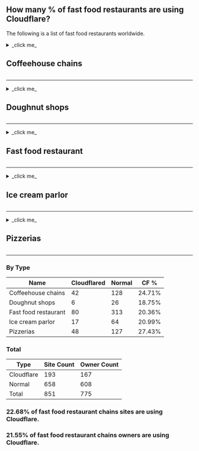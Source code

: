 ## How many % of fast food restaurants are using Cloudflare?

The following is a list of fast food restaurants worldwide.


<details>
<summary>_click me_

## Coffeehouse chains
</summary>

| Name | Site | Cloudflared |
| --- | --- | --- |
| 85C Bakery Cafe AU | https://www.85cafe.com.au/ | Yes |
| 85C Bakery Cafe US | https://www.85cbakerycafe.com/ | No |
| Aida | https://www.aida.at/ | Yes |
| AMT Coffee | https://amtcoffee.co.uk/ | No |
| Angel-in-us | https://www.angelinus.com/ | No |
| An Giang Coffee | https://www.angiangcoffee.com/ | No |
| Arcaffe | https://www.arcaffe.com/ | No |
| Aroma Espresso Bar CA | https://aromacafe.ca/ | No |
| Aroma Espresso Bar IS | https://www.aroma.co.il/ | No |
| Aroma Espresso Bar US | https://www.aroma.us/ | No |
| A Twosome Place | https://www.twosome.co.kr/ | Yes |
| Au Bon Pain | https://aubonpain.com/ | No |
| Baker's Dozen Donuts | https://bakersdozendonuts.com/ | No |
| Balzac Coffee Company | https://www.balzaccoffee.com/ | No |
| Barcaffe | https://www.barcaffe.com/ | Yes |
| Barista | https://barista.co.in/ | Yes |
| Bewley's | https://www.bewleys.com/ | No |
| Biggby Coffee | https://www.biggby.com/ | No |
| Black Ivory Coffee | https://blackivorycoffee.com/ | Yes |
| Blenz Coffee | https://www.blenz.com/ | No |
| Blue Bottle Coffee | https://bluebottlecoffee.com/ | No |
| Blue State Coffee | https://bluestatecoffee.com/ | Yes |
| Bo's Coffee | https://www.boscoffee.com/ | No |
| Boston Tea Party | https://bostonteaparty.co.uk/ | Yes |
| Bourbon Coffee | https://bourboncoffeeusa.com/ | No |
| Bridgehead Coffee | https://www.bridgehead.ca/ | Yes |
| Cafe Barbera | https://www.cafebarbera.com/ | No |
| Caffe Bene | https://caffebene.com/ | No |
| Caffe Trieste | https://www.caffetrieste.com/ | No |
| Caffè-Pasticceria Cova | https://www.pasticceriacova.com/ | No |
| Caffè Nero | https://www.caffenero.com/ | No |
| Caffè Pascucci | https://www.pascucci.it/ | No |
| Caffè Ritazza | https://www.ritazza.com/ | No |
| Caffé Vita Coffee Roasting Company | https://www.caffevita.com/ | Yes |
| Café Amazon | https://www.cafe-amazon.com/ | No |
| Café Britt | https://www.cafebritt.com/ | Yes |
| Café Café | https://www.cafecafe.co.il/ | No |
| Café Coffee Day | https://www.cafecoffeeday.com/ | No |
| Cafédirect | https://cafedirect.co.uk/ | Yes |
| Café Einstein Stammhaus | https://www.cafeeinstein.com/ | No |
| Café Hillel | https://www.cafe-hillel.co.il/ | No |
| Caribou Coffee | https://www.cariboucoffee.com/ | No |
| Cibo Espresso | https://ciboespresso.com.au/ | No |
| Coffee #1 | https://www.coffee1.co.uk/ | No |
| Coffee Beanery | https://www.coffeebeanery.com/ | Yes |
| Coffee Fellows | https://coffee-fellows.com/ | No |
| Coffee Island | https://www.coffeeisland.gr/ | Yes |
| Coffee Like | https://coffee-like.com/ | No |
| Coffee Republic | https://coffeerepublic.com/ | No |
| Coffeeshop Company | https://www.coffeeshopcompany.at/ | No |
| Coffee Time | https://www.coffeetime.ca/ | No |
| Coffee World | https://coffeeworld.com/ | No |
| Coffine Gurunaru | https://www.coffine.co.kr/ | No |
| Cofix | https://cofix.co.il/ | No |
| Colectivo Coffee Roasters | https://colectivocoffee.com/ | Yes |
| Compass Coffee | https://www.compasscoffee.com/ | Yes |
| Costa Coffee | https://www.costa.co.uk/ | Yes |
| Country Style | https://www.countrystyle.com/ | No |
| Crazy Mocha Coffee Company | https://www.crazymocha.com/ | No |
| Dallmayr | https://www.dallmayr.com/ | No |
| Death Wish Coffee | https://deathwishcoffee.com/ | Yes |
| Delta Cafés | https://www.deltacafes.com/ | No |
| Diedrich Coffee | https://www.diedrich.com/ | No |
| Doutor Coffee | https://www.doutor.co.jp/ | No |
| Douwe Egberts | https://www.douwe-egberts.com/ | No |
| Dunkin' Donuts | https://dunkindonuts.com/ | No |
| Dunn Brothers Coffee | https://dunnbrothers.com/ | Yes |
| Dutch Bros. Coffee | https://www.dutchbros.com/ | Yes |
| Dôme | https://www.domecoffees.com/ | No |
| Ediya Coffee | https://www.ediya.com/ | No |
| Eight O'Clock Coffee | https://eightoclock.com/ | No |
| Ellis Coffee Company | https://www.elliscoffee.com/ | Yes |
| Equal Exchange | https://equalexchange.coop/ | Yes |
| Espresso House | https://espressohouse.com/ | No |
| Espresso Vivace | https://espressovivace.com/ | No |
| Esquires | https://www.esquirescoffee.com/ | No |
| Figaro Coffee | https://www.figarocoffee.com/ | No |
| Flocafé | https://www.flocafe.gr/ | No |
| Franck | https://www.franck.eu/ | No |
| Gimme! Coffee | https://www.gimmecoffee.com/ | Yes |
| Gloria Jean's Coffees | https://www.gloriajeanscoffees.com/ | No |
| Grounds for Coffee | https://groundsforcoffee.com/ | No |
| Havanna | https://www.havanna.com.ar/ | No |
| Heart Coffee Roasters | https://heartroasters.com/ | Yes |
| Highlands Coffee | https://www.highlandscoffee.com.vn/ | No |
| Hills Bros. Coffee | https://www.hillsbros.com/ | No |
| Hollys Coffee | https://www.hollys.co.kr/ | No |
| Hudsons Coffee | https://hudsonscoffee.com.au/ | No |
| Illy | https://www.illy.com/ | No |
| Indian Coffee House | https://www.indiancoffeehousejabalpur.com/ | No |
| Insomnia Coffee Company | https://www.insomnia.ie/ | No |
| Intelligentsia Coffee & Tea | https://intelligentsiacoffee.com/ | Yes |
| J.CO Donuts | https://www.jcodonuts.com/ | Yes |
| Jamaica Blue | https://www.jamaicablue.com.au/ | Yes |
| Jittery Joe's | https://www.jitteryjoes.com/ | Yes |
| Juan Valdez Café | https://juanvaldezcafe.com/ | No |
| Julius Meinl | https://meinlcoffee.com/ | No |
| Kaffebrenneriet | https://www.kaffebrenneriet.no/ | No |
| Keurig Dr Pepper | https://www.keurigdrpepper.com/ | Yes |
| Koa Coffee Plantation | https://www.koacoffee.com/ | No |
| Kraft Foods | https://kraftheinzcompany.com/ | No |
| Krispy Kreme | https://krispykreme.com/ | No |
| La Colombe Coffee Roasters | https://www.lacolombe.com/ | Yes |
| Landwer Coffee | https://www.landwer.com/ | No |
| Lavazza | https://www.lavazza.com/ | No |
| Lollicup Coffee & Tea | https://www.lollicup.com/ | No |
| Louisa Coffee | https://www.louisacoffee.co/ | No |
| Luckin Coffee | https://investor.luckincoffee.com/ | No |
| Maan Coffee | https://www.maancoffee.com/ | No |
| Massimo Zanetti Beverage Group | https://www.mzb-group.com/ | No |
| Matthew Algie | https://www.matthewalgie.com/ | No |
| Maxwell House | https://maxwellhousecoffee.com/ | No |
| McCafé | https://www.mcdonalds.com/ | No |
| Melitta | https://www.melitta-group.com/ | No |
| Michel's Patisserie | https://www.michels.com.au/ | No |
| Mikel Coffee Company | https://www.mikelcoffee.com/ | No |
| Miko Coffee | https://www.miko.eu/ | No |
| mmmuffins | https://www.mmmuffins.com/ | No |
| Mugg & Bean | https://www.muggandbean.co.za/ | No |
| Muzz Buzz | https://www.muzzbuzz.com/ | No |
| Nairobi Java House | https://javahouseafrica.com/ | No |
| Nestlé | https://www.nestle.com/ | Yes |
| New England Coffee | https://www.newenglandcoffee.com/ | No |
| O' Coffee Club | https://www.ocoffeeclub.com/ | No |
| OldTown White Coffee | https://oldtown.com.my/ | No |
| Pacific Coffee | https://www.pacificcoffee.com/ | Yes |
| Paris Croissant | https://www.parisbaguette.com/ | No |
| Paul Bassett | https://www.paulbassett.jp/ | No |
| Paulig | https://www.pauliggroup.com/ | No |
| Peet's Coffee | https://www.peets.com/ | Yes |
| Philz Coffee | https://www.philzcoffee.com/ | No |
| PJ's Coffee | https://www.pjscoffee.com/ | No |
| Port City Java | https://www.portcityjava.com/ | No |
| Pret a Manger | https://www.pret.co.uk/ | Yes |
| Raees Coffee | https://raees.coffee/ | No |
| Red Diamond | https://www.reddiamond.com/ | No |
| Revelator Coffee | https://revelatorcoffee.com/ | Yes |
| Ritual Coffee Roasters | https://ritualroasters.com/ | No |
| Robert's Coffee | https://robertscoffee.com/ | No |
| Robin's Donuts | https://robinsdonuts.com/ | No |
| Second Cup | https://secondcup.com/ | No |
| Secret Recipe | https://www.secretrecipe.com.my/ | Yes |
| SPoT Coffee | https://www.spotcoffee.com/ | No |
| SPR Coffee | https://www.sprcoffee.com/ | No |
| Starbucks | https://www.starbucks.com/ | Yes |
| Strauss Group | https://strauss-group.com/ | No |
| Stumptown Coffee Roasters | https://www.stumptowncoffee.com/ | Yes |
| Tchibo | https://www.tchibo.com/ | No |
| The Aroma Cafe | https://sitio.aromaa.com.ar/ | No |
| The Coffee Bean & Tea Leaf | https://www.coffeebean.com/ | No |
| The Coffee Club | https://coffeeclub.com.au/ | No |
| The Coffee House | https://thecoffeehouse.com/ | Yes |
| The Human Bean | https://thehumanbean.com/ | Yes |
| The J.M. Smucker Company | https://jmsmucker.com/ | No |
| Tim Hortons | https://timhortons.com/ | Yes |
| Timothy's World Coffee | https://timothyscafes.com/ | No |
| Tom N Toms | https://www.tomntoms.com/ | No |
| Top Shelf Coffee | https://www.topshelfcoffee.com/ | No |
| Trung Nguyên | https://trungnguyenlegend.com/ | No |
| Tully's Coffee | https://www.tullys.com/ | No |
| Van Houtte | https://www.vanhoutte.com/ | No |
| Vida e Caffè | https://www.vidaecaffe.com/ | No |
| Vinacafe | https://www.vinacafebienhoa.com/ | Yes |
| Výtopna | https://www.vytopna.cz/ | No |
| Wayne's Coffee | https://www.waynescoffee.com/ | No |
| Woods Coffee | https://woodscoffee.com/ | No |
| Ya Kun Kaya Toast | https://yakun.com/ | No |
| Yit Foh Tenom Coffee | https://www.yitfohcoffee.com/ | No |
| Zarraffas Coffee | https://zarraffas.com/ | No |
| Ziferblat | https://ziferblat.net/ | No |

</details>

---

<details>
<summary>_click me_

## Doughnut shops
</summary>

| Name | Site | Cloudflared |
| --- | --- | --- |
| BeaverTails | https://beavertails.com/ | No |
| Bess Eaton | https://www.besseaton.com/ | No |
| Big Apple Donuts and Coffee | https://www.bigappledonuts.com/ | No |
| Café du Monde | https://www.cafedumonde.com/ | No |
| Coffee Time | https://www.coffeetime.ca/ | No |
| Dawn Donuts | https://dawnfoods.com/ | No |
| Daylight Donuts | https://www.daylightdonuts.com/ | No |
| Donut King | https://www.donutking.com.au/ | No |
| Duck Donuts | https://www.duckdonuts.com/ | No |
| Dunkin' Donuts | https://dunkindonuts.com/ | No |
| Five Daughters Bakery | https://fivedaughtersbakery.com/ | Yes |
| Go Nuts Donuts | https://www.donutswildomar.com/ | Yes |
| Honey Dew Donuts | https://www.honeydewdonuts.com/ | No |
| Hypnotic Donuts | https://www.hypnoticdonuts.com/ | No |
| J.CO Donuts | https://www.jcodonuts.com/ | Yes |
| Krispy Kreme | https://krispykreme.com/ | No |
| LaMar's Donuts | https://www.lamars.com/ | No |
| Leonard's Bakery | https://leonardshawaii.com/ | No |
| Mighty-O Donuts | https://mightyo.com/ | No |
| Mister Donut | https://mister-donut.com/ | No |
| mmmuffins | https://www.mmmuffins.com/ | No |
| Psycho Donuts | https://www.psychodonuts.com/ | No |
| Randy's Donuts | https://randysdonuts.com/ | Yes |
| Robin's Donuts | https://robinsdonuts.com/ | No |
| Shipley Do-Nuts | https://shipleydonuts.com/ | No |
| Spudnut Shops | https://spudnutshop.com/ | No |
| Tim Hortons | https://timhortons.com/ | Yes |
| Top Pot Doughnuts | https://toppotdoughnuts.com/ | Yes |
| Voodoo Doughnut | https://www.voodoodoughnut.com/ | No |
| Winchell's Donuts | https://winchells.com/ | No |
| World's Best Donuts | https://www.worldsbestdonutsmn.com/ | No |
| Yum-Yum Donuts | https://yumyumdonuts.com/ | No |

</details>

---

<details>
<summary>_click me_

## Fast food restaurant
</summary>

| Name | Site | Cloudflared |
| --- | --- | --- |
| 85C Bakery Cafe | https://www.85cafe.com.au/ | Yes |
| A&W Restaurants | https://awrestaurants.com/ | Yes |
| A&W | https://aw.ca/ | No |
| Abrakebabra | https://abrakebabra.com/ | No |
| Adyar Ananda Bhavan | https://www.aabsweets.com/ | No |
| Ajisen Ramen | https://www.aji1000.co.jp/ | No |
| Albaik | https://www.albaik.com/ | No |
| Al Farooj Fresh | https://www.alfarooj.com/ | No |
| Al Tazaj | https://taza.com.sa/ | No |
| Amul | https://amul.com/ | No |
| Angel-in-us | https://www.angelinus.com/ | No |
| Apache Pizza | https://apache.ie/ | Yes |
| Applebee's | https://www.applebees.com/ | Yes |
| Arby's | https://www.arbys.com/ | Yes |
| Arctic Circle Restaurants | https://www.acburger.com/ | No |
| Arthur Treacher's | https://www.arthurtreachersfranchising.com/ | No |
| Atlanta Bread Company | https://www.atlantabread.com/ | Yes |
| A Twosome Place | https://www.twosome.co.kr/ | Yes |
| Au Bon Pain | https://aubonpain.com/ | No |
| Auntie Anne's | https://www.auntieannes.com/ | No |
| Bacolod Chicken Inasal | https://www.bacolodchickeninasal.com/ | No |
| Baja Fresh | https://www.bajafresh.com/ | No |
| Barburrito | https://www.barburrito.co.uk/ | Yes |
| Baskin-Robbins | https://www.baskinrobbins.com/ | No |
| Bembos | https://www.bembos.com.pe/ | Yes |
| Ben's Cookies | https://www.benscookies.com/ | Yes |
| Benjys | https://www.benjys-sandwiches.com/ | No |
| Big Bite Submarines | https://www.bigbite.no/ | No |
| Big Boy Restaurants | https://bigboy.com/ | Yes |
| Big Rooster | https://bigrooster.com.pg/ | No |
| Bikanervala | https://www.bikanervala.com/ | No |
| Blaze Pizza | https://blazepizza.com/ | Yes |
| Blimpie | https://blimpie.com/ | No |
| Bob's | https://www.bobs.com.br/ | No |
| Bojangles | https://www.bojangles.com/ | Yes |
| Bonchon Chicken | https://www.bonchon.com/ | No |
| Booster Juice | https://www.boosterjuice.com/ | No |
| Boost Juice | https://www.boostjuice.com.au/ | No |
| Boston Market | https://bostonmarket.com/ | Yes |
| Braum's | https://braums.com/ | No |
| Brioche Dorée | https://www.briochedoree.com/ | No |
| Buffalo Wild Wings | https://www.buffalowildwings.com/ | Yes |
| Burgeranch | https://burgeranch.co.il/ | No |
| Burger Baron | https://www.burger-baron.com/ | No |
| Burger Fuel | https://www.burgerfuel.com/ | No |
| Burger King | https://www.bk.com/ | Yes |
| Burger Street | https://burgerstreet.com/ | No |
| Burgerville | https://www.burgerville.com/ | No |
| Burgs | https://www.burgs.in/ | No |
| Cabalen | https://cabalen.ph/ | No |
| Caffe Bene | https://caffebene.com/ | No |
| Café Amazon | https://www.cafe-amazon.com/ | No |
| Café Coffee Day | https://www.cafecoffeeday.com/ | No |
| Café de Coral | https://cafedecoralfastfood.com/ | No |
| California Burrito Co. | https://cbcburrito.com/ | No |
| California Fried Chicken | https://cfcindonesia.com/ | No |
| California Pizza Kitchen | https://www.cpk.com/ | No |
| Captain D's | https://captainds.com/ | No |
| Captain Submarine | https://captsub.com/ | No |
| Carino's Italian | https://carinos.com/ | No |
| Carl's Jr. | https://carlsjr.com/ | No |
| Carvel | https://www.carvel.com/ | No |
| Cervecería 100 Montaditos | https://www.100montaditos.com/ | No |
| Charleys Philly Steaks | https://charleys.com/ | No |
| Charoen Pokphand Foods | https://www.cpfworldwide.com/ | Yes |
| Checkers | https://checkers.com/ | No |
| Cheeburger Cheeburger | https://www.cheeburger.com/ | No |
| Chefette | https://www.chefette.com/ | No |
| Chez Ashton | https://chezashton.ca/ | No |
| Chick-fil-A | https://www.chick-fil-a.com/ | No |
| Chicken Cottage | https://chickencottage.com/ | No |
| Chicken Express | https://chickene.com/ | No |
| Chicken Licken | https://www.chickenlicken.co.za/ | No |
| Chicken Republic | https://chicken-republic.com/ | No |
| Chicken Treat | https://chickentreat.com.au/ | No |
| ChicKing | https://www.chickingglobal.com/ | No |
| Chipotle Mexican Grill | https://www.chipotle.com/ | No |
| Chooks-to-Go | https://www.chookstogo.com.ph/ | No |
| Chowking | https://www.chowking.com/ | Yes |
| Chuck-A-Rama | https://www.chuck-a-rama.com/ | No |
| Chuck E. Cheese | https://www.chuckecheese.com/ | Yes |
| Church's Chicken | https://www.churchs.com/ | Yes |
| Churromania | https://churromania.com/ | No |
| Cicis | https://www.cicis.com/ | No |
| Cinnabon | https://www.cinnabon.com/ | No |
| CKE Restaurants | https://ckr.com/ | No |
| Coco's Bakery | https://www.cocosbakery.com/ | No |
| Coffee Time | https://www.coffeetime.ca/ | No |
| Cold Stone Creamery | https://www.coldstonecreamery.com/ | No |
| Congo Grille | https://www.congogrille.com/ | No |
| Cook Door | https://cookdoor.com.eg/ | No |
| Cook Out | https://cookout.com/ | No |
| Country Style | https://www.countrystyle.com/ | No |
| Culver's | https://culvers.com/ | No |
| Dairy Queen | https://dairyqueen.com/ | No |
| Da Niang Dumpling | https://www.cnddr.com/ | No |
| Del Taco | https://deltaco.com/ | No |
| Dencio's | https://www.dencios.com.ph/ | No |
| Denny's | https://www.dennys.com/ | Yes |
| DiBella's | https://dibellas.com/ | No |
| Dicos | https://www.dicos.com.cn/ | No |
| Ditsch | https://www.ditsch.de/ | No |
| Dixie Chili and Deli | https://www.dixiechili.com/ | No |
| Dixy Chicken | https://www.dixychicken.com/ | No |
| Dodo Pizza | https://dodopizzastory.com/ | No |
| Domino's Pizza | https://dominos.com/ | No |
| Donut King | https://www.donutking.com.au/ | No |
| Duchess | https://www.duchessrestaurants.com/ | Yes |
| Duck Donuts | https://www.duckdonuts.com/ | No |
| Dunkin' Donuts | https://dunkindonuts.com/ | No |
| Eagle Boys | https://www.eagleboys.com.au/ | No |
| East Dawning | https://www.dfjb.com.cn/ | No |
| Eat | https://eat.co.uk/ | No |
| Eddie Rocket's | https://www.eddierockets.ie/ | Yes |
| Eegee's | https://eegees.com/ | No |
| Egon | https://www.egon.no/ | No |
| El Chico | https://www.elchico.com/ | No |
| Elevation Burger | https://elevationburger.com/ | No |
| El Meson Sandwiches | https://www.mesonsandwiches.com/ | No |
| El Pollo Loco MX | https://elpolloloco.com.mx/ | No |
| El Pollo Loco | https://elpolloloco.com/ | Yes |
| El Taco Tote | https://www.tacotote.com/ | No |
| Es Teler 77 | https://www.esteler77.com/ | No |
| Extreme Pita | https://extremepitaus.com/ | No |
| Fairwood | https://www.fairwood.com.hk/ | No |
| Farmer Boys | https://www.farmerboys.com/ | No |
| Fatburger | https://fatburger.com/ | No |
| FEBO | https://www.febo.nl/ | No |
| Figaro Coffee | https://www.figarocoffee.com/ | No |
| Firehouse Subs | https://www.firehousesubs.com/ | No |
| First Kitchen | https://www.first-kitchen.co.jp/ | No |
| Five Guys | https://fiveguys.com/ | Yes |
| Flunch | https://flunch.fr/ | No |
| Fosters Freeze | https://www.fostersfreeze.com/ | No |
| Four Star Pizza | https://www.fourstarpizza.ie/ | Yes |
| Frasses | https://www.frasses.se/ | No |
| Freddy's Frozen Custard & Steakburgers | https://freddysusa.com/ | No |
| Freshii | https://freshii.com/ | No |
| Freshly Chopped | https://www.chopped.ie/ | No |
| Freshness Burger | https://www.freshnessburger.co.jp/ | No |
| Frisby | https://frisby.com.co/ | No |
| Gatti's Pizza | https://mrgattispizza.com/ | No |
| Geprek Bensu | https://geprekbensuindonesia.com/ | No |
| Gerry's Grill | https://www.gerrysgrill.com/ | No |
| Giraffas | https://www.giraffas.com.br/ | No |
| Godfather's Pizza | https://www.godfathers.com/ | No |
| Golden Chick | https://goldenchick.com/ | No |
| Goldilocks Bakeshop | https://www.goldilocks.com/ | No |
| Gold Star Chili | https://www.goldstarchili.com/ | No |
| Goli Vada Pav | https://golivadapav.com/ | No |
| Good Times Burgers & Frozen Custard | https://goodtimesburgers.com/ | Yes |
| Goody's Burger House | https://www.goodys.com/ | No |
| Goubuli | https://www.chinagoubuli.com/ | Yes |
| Gourmet Burger Kitchen | https://www.gbk.co.uk/ | No |
| Greenwich Pizza | https://www.greenwich.com.ph/ | Yes |
| Greggs | https://greggs.co.uk/ | No |
| Groupe Valentine Inc. | https://valentine.ca/ | No |
| Habib's | https://www.habibs.com.br/ | No |
| Haldiram's | https://www.haldiram.com/ | No |
| Hamburguesas El Corral | https://www.elcorral.com/ | No |
| Hardee's | https://www.hardees.com/ | No |
| Hard Rock Cafe | https://hardrock.com/ | No |
| Harry Ramsden's | https://www.harryramsdens.co.uk/ | No |
| Harvey's | https://www.harveys.ca/ | No |
| Hell Pizza | https://www.hellpizza.com/ | Yes |
| Herfy | https://herfy.com/ | No |
| Hero Certified Burgers | https://www.heroburgers.com/ | No |
| Hesburger | https://www.hesburger.com/ | No |
| HokBen | https://www.hokben.co.id/ | No |
| Hokka Hokka Tei | https://www.hokkahokkatei.co.jp/ | No |
| Hotto Motto | https://www.hottomotto.com/ | No |
| Huddle House | https://huddlehouse.com/ | No |
| Hungry Jack's | https://www.hungryjacks.com.au/ | No |
| Ichibanya | https://www.ichibanya.co.jp/ | No |
| In-N-Out Burger | https://in-n-out.com/ | No |
| International House of Pancakes | https://www.ihop.com/ | Yes |
| Italian Tomato | https://www.italiantomato.co.jp/ | No |
| itsu | https://www.itsu.com/ | No |
| J.CO Donuts | https://www.jcodonuts.com/ | Yes |
| Jack's | https://eatatjacks.com/ | No |
| Jack in the Box | https://jackinthebox.com/ | Yes |
| Jamba Juice | https://www.jamba.com/ | No |
| Jason's Deli | https://www.jasonsdeli.com/ | Yes |
| Jersey Mike's Subs | https://www.jerseymikes.com/ | No |
| Jet's Pizza | https://jetspizza.com/ | Yes |
| Jim's Restaurants | https://www.jimsrestaurants.com/ | No |
| Jimmy John's | https://www.jimmyjohns.com/ | Yes |
| Johnny Rockets | https://johnnyrockets.com/ | No |
| Jollibee | https://www.jollibee.com.ph/ | Yes |
| Jumbo King | https://jumboking.co.in/ | No |
| KaatiZone | https://www.kaatizone.com/ | No |
| Kahala Brands | https://kahalamgmt.com/ | No |
| Kebab Turki Baba Rafi | https://www.babarafi.com/ | No |
| Kewpee | https://kewpeehamburgers.com/ | No |
| KFC | https://www.kfc.com/ | Yes |
| Khaan Buuz | https://www.khaanbuuz.mn/ | No |
| King of Donair | https://www.kingofdonair.ca/ | Yes |
| Klenger Burger | https://www.klengerburger.com/ | No |
| Kochlöffel | https://www.kochloeffel.de/ | No |
| Koni Store BR | https://www.konistore.com.br/ | No |
| Koni Store PT | https://www.konistore.pt/ | No |
| Krispy Kreme | https://krispykreme.com/ | No |
| Krystal | https://krystal.com/ | No |
| Kudu | https://kudu.com.sa/ | No |
| Kungfu | https://www.zkungfu.com/ | No |
| Kura Sushi | https://www.kura-corpo.co.jp/ | No |
| Kyochon | https://www.kyochon.com/ | No |
| L&L Hawaiian Barbecue | https://www.hawaiianbarbecue.com/ | No |
| La Belle Province | https://restaurantlabelleprovince.com/ | No |
| Lafleur Restaurants | https://restolafleur.com/ | Yes |
| La Porchetta | https://laporchetta.com/ | No |
| Lee's Famous Recipe Chicken | https://www.leesfamousrecipe.com/ | No |
| Leo Burdock | https://www.leoburdock.com/ | No |
| Leon Restaurants | https://leon.co/ | No |
| Lion's Choice | https://lionschoice.com/ | No |
| Little Caesars | https://littlecaesars.com/ | Yes |
| Little Chef | https://www.littlechef.co.uk/ | No |
| Little Sheep Group | https://www.littlesheep.com/ | No |
| Long John Silver's | https://www.ljsilvers.com/ | No |
| Lotteria | https://www.lotteria.jp/ | No |
| Louisiana Famous Fried Chicken | https://louisianafriedchickenhq.com/ | No |
| Maid-Rite | https://www.maid-rite.com/ | No |
| Mang Inasal | https://manginasal.com/ | Yes |
| Marco's Pizza | https://www.marcos.com/ | No |
| Mario's Pizzeria | https://www.mymarios.com/ | No |
| Marrybrown | https://www.marrybrown.com/ | Yes |
| Martin's BBQ | https://martinsbbqsouthsemoran.com/ | No |
| Marugame Seimen | https://www.marugame-seimen.com/ | Yes |
| Mary Brown's | https://www.marybrowns.com/ | No |
| Matsuya Foods | https://www.matsuyafoods.co.jp/ | No |
| Max's Restaurant | https://www.maxschicken.com/ | No |
| Max Hamburgers | https://www.max.se/ | No |
| Maxim's Caterers | https://www.maxims.com.hk/ | No |
| McAlister's Deli | https://www.mcalistersdeli.com/ | No |
| McDonald's | https://www.mcdonalds.com/ | No |
| Metro | https://metroborgari.is/ | No |
| Miami Subs Grill | https://mymiamigrill.com/ | Yes |
| Michel's Patisserie | https://www.michels.com.au/ | No |
| Millie's Cookies | https://www.milliescookies.com/ | No |
| Milo's Hamburgers | https://www.miloshamburgers.com/ | No |
| Mini Kalzone | https://www.minikalzone.com.br/ | No |
| Mo'men | https://www.momen-chain.com/ | Yes |
| MOD Pizza | https://modpizza.com/ | Yes |
| Moe's Southwest Grill | https://moes.com/ | Yes |
| Mom's Touch | https://momstouch.co.kr/ | No |
| Mooyah | https://mooyah.com/ | No |
| Morley's | https://www.morleyschicken.com/ | No |
| MOS Burger | https://www.mos.co.jp/ | No |
| Mostaza | https://www.mostazaweb.com.ar/ | Yes |
| Mr. Pizza | https://www.mrpizza.co.kr/ | No |
| Mr. Sub | https://www.mrsub.ca/ | No |
| MrBeast Burger | https://mrbeastburger.com/ | Yes |
| Mr Bigg's | https://uacrestaurants.com/ | No |
| Mrs. Fields | https://mrsfields.com/ | Yes |
| Mrs. Winner's Chicken & Biscuits | https://lovemrswinners.com/ | No |
| Nacho King! | https://nachoking.com/ | Yes |
| Nando's | https://nandos.com/ | No |
| New York Fries | https://www.newyorkfries.com/ | No |
| Nirula's | https://nirulas.com/ | No |
| Noodle Box | https://www.noodlebox.com.au/ | No |
| Noodles & Company | https://www.noodles.com/ | No |
| Nordsee | https://www.nordsee.com/ | No |
| O'Briens Irish Sandwich Bars | https://www.obriens.ie/ | No |
| O'Tacos | https://o-tacos.com/ | Yes |
| Old Chang Kee | https://www.oldchangkee.com/ | No |
| Oporto AU | https://www.oporto.com.au/ | No |
| Oporto NZ | https://www.oporto.co.nz/ | No |
| Orange Julius | https://www.orangejulius.com/ | No |
| Pancake Parlour | https://www.pancakeparlour.com/ | No |
| Panda Express | https://www.pandaexpress.com/ | Yes |
| Panera Bread | https://www.panerabread.com/ | No |
| Papa Gino's | https://www.papaginos.com/ | Yes |
| Papa John's Pizza | https://papajohns.com/ | Yes |
| Papa Murphy's | https://papamurphys.com/ | No |
| Paris Croissant | https://www.parisbaguette.com/ | No |
| Pasquale Hnos. | https://www.pasquale.com.pe/ | No |
| Pelita Nasi Kandar | https://www.pelita.com.my/ | No |
| Penn Station | https://penn-station.com/ | Yes |
| Pepper Lunch | https://pepperlunch.com/ | No |
| Peppes Pizza | https://peppes.no/ | No |
| Peter Piper Pizza | https://www.peterpiperpizza.com/ | Yes |
| Pita Pit | https://pitapit.com/ | No |
| Pizza Hut | https://pizzahut.com/ | Yes |
| Pizza Inn | https://www.pizzainn.com/ | No |
| Pizza Pizza | https://www.pizzapizza.ca/ | No |
| Pollo Campero | https://www.campero.com/ | No |
| Pollo Tropical | https://pollotropical.com/ | No |
| Popeyes | https://www.popeyes.com/ | No |
| Port of Subs | https://www.portofsubs.com/ | No |
| Potbelly Sandwich Shop | https://potbelly.com/ | No |
| Pret a Manger | https://www.pret.co.uk/ | Yes |
| Qdoba | https://www.qdoba.com/ | No |
| Quick | https://www.quick.be/ | No |
| Quiznos | https://www.quiznos.com/ | Yes |
| Raising Cane's Chicken Fingers | https://raisingcanes.com/ | No |
| Rally's | https://rallys.com/ | No |
| Rax Roast Beef | https://raxroastbeef.com/ | No |
| Red Lobster | https://www.redlobster.com/ | No |
| Red Ribbon Bakeshop | https://www.redribbonbakeshop.com.ph/ | Yes |
| Red Robin | https://www.redrobin.com/ | Yes |
| Red Rooster | https://www.redrooster.com.au/ | No |
| Rei do Mate | https://www.reidomate.com.br/ | No |
| Robeks | https://robeks.com/ | No |
| Robin's Donuts | https://robinsdonuts.com/ | No |
| Rodilla | https://www.rodilla.es/ | No |
| Rolls | https://www.rolls.fi/ | No |
| Rotiboy | https://www.rotiboy.com/ | Yes |
| Royal Castle | https://gostt.com/ | No |
| Roy Rogers Restaurants | https://royrogersrestaurants.com/ | No |
| Ruby Tuesday | https://www.rubytuesday.com/ | No |
| Sakae Sushi | https://www.sakaesushi.com.sg/ | No |
| Saladworks | https://saladworks.com/ | No |
| Sam's Chicken | https://www.samschicken.com/ | No |
| Saravana Bhavan | https://www.saravanabhavan.com/ | No |
| Sate Kajang Haji Samuri | https://www.satekajang.com.my/ | Yes |
| Sbarro | https://sbarro.com/ | No |
| Schlotzsky's | https://schlotzskys.com/ | No |
| SCR | https://www.scr.my/ | Yes |
| Seattle's Best Coffee | https://www.seattlesbest.com/ | No |
| Serenitea | https://iloveserenitea.com/ | No |
| Shake Shack | https://www.shakeshack.com/ | Yes |
| Shawarmer | https://www.shawarmer.com/ | No |
| Sibylla | https://www.sibylla.se/ | No |
| Skyline Chili | https://www.skylinechili.com/ | No |
| Smashburger | https://www.smashburger.com/ | No |
| Smokin' Joe's | https://www.smokinjoespizza.com/ | No |
| Sneaky Pete's | https://sneakypeteshotdogs.com/ | No |
| Sonic Drive-In | https://sonicdrivein.com/ | Yes |
| Southern Fried Chicken | https://www.southernfriedchicken.com/ | No |
| Spangles | https://spanglesinc.com/ | No |
| Spizzico | https://www.autogrill.com/ | No |
| Spoleto | https://www.spoleto.com.br/ | No |
| Spudulike | https://www.spudulike.co.uk/ | No |
| Starbucks | https://www.starbucks.com/ | Yes |
| Steak 'n Shake | https://www.steaknshake.com/ | No |
| Steak Escape | https://www.steakescape.com/ | No |
| Steers | https://www.steers.co.za/ | No |
| Stir Crazy | https://www.flattopgrill.com/ | No |
| Subway | https://www.subway.com/ | No |
| Sukiya Brazil | https://sukiya-brasil.com.br/ | No |
| Sukiya | https://www.sukiya.jp/ | No |
| Sumo Salad | https://www.sumosalad.com/ | Yes |
| Supermac's | https://supermacs.ie/ | No |
| Sweet Frog | https://www.sweetfrog.com/ | No |
| Swensen's | https://www.swensens.com/ | No |
| Swensons | https://swensonsdriveins.com/ | No |
| Taco Bell | https://www.tacobell.com/ | Yes |
| Taco Bueno | https://www.tacobueno.com/ | No |
| Taco Cabana | https://www.tacocabana.com/ | No |
| Taco del Mar | https://www.tacodelmar.com/ | No |
| Taco John's | https://www.tacojohns.com/ | Yes |
| Taco Maker | https://tacomakermexicangrill.com/ | No |
| Taco Mayo | https://www.tacomayo.com/ | No |
| Taco Tico | https://tacotico.us/ | No |
| TacoTime | https://www.tacotime.com/ | No |
| Tantalizers | https://tantalizersnig.com/ | No |
| Tastee Fried Chicken | https://www.tfc.com.ng/ | No |
| TCBY | https://tcby.com/ | No |
| Teremok | https://teremok.ru/ | No |
| The Chicken Rice Shop | https://www.thechickenriceshop.com/ | No |
| The Counter | https://www.thecounter.com/ | No |
| The Habit Burger Grill | https://www.habitburger.com/ | No |
| The Halal Guys | https://thehalalguys.com/ | No |
| The Pizza Company | https://www.pizza.co.th/ | Yes |
| The West Cornwall Pasty Company | https://westcornwallpasty.co.uk/ | No |
| Tim Hortons | https://timhortons.com/ | Yes |
| TKK Fried Chicken | https://tkkinc.com.tw/ | No |
| Tokyo Tokyo | https://www.tokyotokyo.ph/ | No |
| Tom N Toms | https://www.tomntoms.com/ | No |
| Tortilla | https://www.tortilla.co.uk/ | No |
| Tudor's Biscuit World | https://www.tudorsbiscuitworld.com/ | No |
| Twin Peaks | https://www.twinpeaksrestaurant.com/ | No |
| Umami Burger | https://www.umamiburger.com/ | Yes |
| Upper Crust | https://uppercrust-baguettes.com/ | No |
| Vadilal | https://www.vadilalicecreams.com/ | No |
| Wasabi | https://www.wasabi.uk.com/ | Yes |
| Wendy's | https://www.wendys.com/ | No |
| Wetzel's Pretzels | https://wetzels.com/ | No |
| Whataburger | https://whataburger.com/ | Yes |
| White Castle | https://www.whitecastle.com/ | No |
| White Spot | https://www.whitespot.ca/ | No |
| Wienerschnitzel | https://wienerschnitzel.com/ | No |
| Wienerwald | https://www.wienerwald.eu/ | No |
| Wimpy | https://www.wimpy.uk.com/ | No |
| Wingstop | https://wingstop.com/ | Yes |
| Xiabu Xiabu | https://www.xiabu.com/ | No |
| Yellow Cab Pizza | https://www.yellowcabpizza.com/ | No |
| YO! Sushi | https://yosushi.com/ | No |
| Yogen Früz | https://www.yogenfruz.com/ | No |
| Yoshinoya USA | https://yoshinoyaamerica.com/ | No |
| Yoshinoya | https://yoshinoya.com/ | Yes |
| Zaxby's | https://www.zaxbys.com/ | Yes |
| Zippy's | https://www.zippys.com/ | No |

</details>

---

<details>
<summary>_click me_

## Ice cream parlor
</summary>

| Name | Site | Cloudflared |
| --- | --- | --- |
| Abbott's Frozen Custard | https://www.abbottscustard.com/ | No |
| Amorino | https://www.amorino.com/ | No |
| Amy's Ice Creams | https://www.amysicecreams.com/ | No |
| Andy's Frozen Custard | https://eatandys.com/ | No |
| Australian Homemade | https://www.australianhomemade.com/ | No |
| Baskin-Robbins | https://www.baskinrobbins.com/ | No |
| Beacon Drive In | https://beacondrivein.ca/ | Yes |
| Ben & Jerry's | https://www.benjerry.com/ | No |
| Berthillon | https://www.berthillon-glacier.fr/ | No |
| Big Gay Ice Cream | https://www.biggayicecream.com/ | No |
| Blue Bell Creameries | https://bluebell.com/ | No |
| Braum's | https://braums.com/ | No |
| Brigham's Ice Cream | https://brighams.com/ | No |
| Brooklyn Ice Cream Factory | https://www.brooklynicecreamfactory.com/ | Yes |
| Bruster's Ice Cream | https://brusters.com/ | No |
| Cadwalader's Ice Cream | https://www.cadwaladers.com/ | No |
| Carvel | https://www.carvel.com/ | No |
| Ciao Bella Gelato Company | https://www.ciaobellagelato.com/ | No |
| Cold Stone Creamery | https://www.coldstonecreamery.com/ | No |
| Coolhaus | https://cool.haus/ | Yes |
| Cows Creamery | https://www.cows.ca/ | No |
| Culver's | https://culvers.com/ | No |
| Dairy Queen | https://dairyqueen.com/ | No |
| Emack & Bolio's | https://www.emackandbolios.com/ | No |
| Fentons Creamery | https://www.fentonscreamery.com/ | No |
| Fosters Freeze | https://www.fostersfreeze.com/ | No |
| Four Seas Ice Cream | https://fourseasicecream.com/ | No |
| Freddy's Frozen Custard & Steakburgers | https://freddysusa.com/ | No |
| Friendly's | https://www.friendlys.com/ | No |
| Giolitti | https://www.giolitti.it/ | No |
| Good Times Burgers & Frozen Custard | https://goodtimesburgers.com/ | Yes |
| Graeter's | https://www.graeters.com/ | No |
| Grido Helado | https://gridohelado.com.ar/ | No |
| Handel's Homemade Ice Cream & Yogurt | https://handelsicecream.com/ | No |
| Happy Joe's | https://www.happyjoes.com/ | No |
| Herrell's Ice Cream | https://herrells.com/ | No |
| High's Dairy Store | https://www.highs.com/ | No |
| Häagen-Dazs | https://haagendazs.us/ | No |
| Island Creamery | https://islandcreamery.com/ | No |
| Jeni's Splendid Ice Creams | https://jenis.com/ | Yes |
| KaleidoScoops | https://www.kaleidoscoops.com/ | No |
| Kawartha Dairy Company | https://www.kawarthadairy.com/ | No |
| Kopp's Frozen Custard | https://www.kopps.com/ | No |
| Lappert's | https://www.lappertshawaii.com/ | Yes |
| Laura Secord Chocolates | https://www.laurasecord.ca/ | No |
| llaollao | https://www.llaollaoweb.com/ | No |
| Mado | https://www.mado.com.tr/ | No |
| MaggieMoo's Ice Cream and Treatery | https://maggiemoos.com/ | No |
| Marble Slab Creamery | https://www.marbleslab.com/ | Yes |
| Margie's Candies | https://www.margiesfinecandies.com/ | No |
| Mauds Ice Creams | https://www.mauds.co.uk/ | Yes |
| Max and Mina's | https://www.maxandminasicecream.com/ | No |
| Meadows Frozen Custard | https://www.meadowsfrozencustard.com/ | No |
| Menchie's Frozen Yogurt | https://menchies.com/ | Yes |
| Mikey Likes It Ice Cream | https://mikeylikesiticecream.com/ | Yes |
| Mr Whippy | https://mrwhippy.com.au/ | No |
| Mövenpick Ice Cream | https://movenpick-icecream.com/ | No |
| Natural Ice Cream | https://naturalicecreams.in/ | No |
| Newport Creamery | https://www.newportcreamery.com/ | No |
| New Zealand Natural | https://www.newzealandnatural.com/ | No |
| Oberweis Dairy | https://www.oberweis.com/ | No |
| Paletería La Michoacana | https://www.lamichoacanaweb.com.mx/ | No |
| Penn State University Creamery | https://creamery.psu.edu/ | Yes |
| Rita's Italian Ice | https://ritasice.com/ | Yes |
| Salt & Straw | https://www.saltandstraw.com/ | Yes |
| Sanders Confectionery | https://www.sanderscandy.com/ | Yes |
| Sarris Candies | https://www.sarriscandies.com/ | No |
| Shake's Frozen Custard | https://www.shakesfrozencustard.com/ | No |
| Shake Shack | https://www.shakeshack.com/ | Yes |
| Sonic Drive-In | https://sonicdrivein.com/ | Yes |
| Sprinkles Cupcakes | https://sprinkles.com/ | Yes |
| Strickland's Frozen Custard | https://www.mystricklands.com/ | No |
| Swensen's | https://www.swensens.com/ | No |
| Tastee-Freez | https://tastee-freez.com/ | No |
| TCBY | https://tcby.com/ | No |
| Ted Drewes | https://www.teddrewes.com/ | No |
| Toscanini's | https://www.tosci.com/ | No |
| Tropical Sno | https://www.tropicalsno.com/ | No |
| Twistee Treat | https://www.twisteetreat.com/ | No |
| Wendy's Milk Bar | https://www.wendysmilkbar.com/ | No |
| Whitey's Ice Cream | https://www.whiteysicecream.com/ | No |

</details>

---

<details>
<summary>_click me_

## Pizzerias
</summary>

| Name | Site | Cloudflared |
| --- | --- | --- |
| &pizza | https://www.andpizza.com/ | Yes |
| 241 Pizza | https://www.241pizza.com/ | No |
| Alleycat's Pizza | https://www.alleycatspizza.com/ | No |
| America's Incredible Pizza Company | https://www.incrediblepizza.com/ | No |
| AOKI'S PIZZA | https://www.aokispizza.co.jp/ | No |
| Apache Pizza | https://apache.ie/ | Yes |
| Arni's Restaurant | https://www.meetyouatarnis.com/ | Yes |
| ASK Italian | https://www.askitalian.co.uk/ | No |
| Aurelio's Pizza | https://www.aureliospizza.com/ | No |
| Azzip Pizza | https://www.azzippizza.com/ | No |
| Bearno's | https://www.bearnos.com/ | No |
| Bella Italia | https://www.bellaitalia.co.uk/ | No |
| Benedetti's Pizza | https://www.benedettis.com/ | No |
| Beppi's Restaurant | https://www.beppis.com.au/ | No |
| Bertucci's | https://www.bertuccis.com/ | Yes |
| Big Apple Pizza | https://www.bigapplepizza.co.il/ | No |
| Big Mama's & Papa's Pizzeria | https://www.bigmamaspizza.com/ | No |
| Blackjack Pizza | https://www.blackjackpizza.com/ | No |
| Blaze Pizza | https://blazepizza.com/ | Yes |
| Boston Pizza | https://bostonpizza.com/ | Yes |
| Buddy's Pizza | https://www.buddyspizza.com/ | No |
| California Pizza Kitchen | https://www.cpk.com/ | No |
| Carluccio's Ltd | https://www.carluccios.com/ | No |
| Casey's | https://www.caseys.com/ | No |
| Cassano's Pizza King | https://www.cassanos.com/ | No |
| Chicago Pizza | https://www.chicago-pizza.com/ | No |
| Chuck E. Cheese | https://www.chuckecheese.com/ | Yes |
| Cicis | https://www.cicis.com/ | No |
| Cottage Inn Pizza | https://cottageinn.com/ | Yes |
| CraftWorks Holdings | https://www.craftworksholdings.com/ | No |
| Debonairs Pizza | https://www.debonairspizza.co.za/ | No |
| Dion's | https://www.dions.com/ | No |
| Dodo Pizza | https://dodopizzastory.com/ | No |
| Domino's Pizza Enterprises | https://dominos.com.au/ | No |
| Domino's Pizza | https://dominos.com/ | No |
| Donatos Pizza | https://www.donatos.com/ | No |
| DoubleDave's Pizzaworks | https://www.doubledaves.com/ | No |
| Eagle Boys | https://www.eagleboys.com.au/ | No |
| East of Chicago Pizza | https://www.eastofchicago.com/ | No |
| EasyPizza | https://www.easypizza.com/ | No |
| Extreme Pizza | https://www.extremepizza.com/ | No |
| Fellini's Pizza | https://www.fellinisatlanta.com/ | Yes |
| Figaro's Pizza | https://figaros.com/ | Yes |
| Four Star Pizza | https://www.fourstarpizza.ie/ | Yes |
| Fox's Pizza Den | https://www.foxspizza.com/ | Yes |
| Franco Manca | https://www.francomanca.co.uk/ | No |
| Freshslice Pizza | https://www.freshslice.com/ | No |
| Gabriel Pizza | https://www.gabrielpizza.com/ | Yes |
| Gatti's Pizza | https://mrgattispizza.com/ | No |
| Gino's East | https://www.ginoseast.com/ | No |
| Gino's Pizza and Spaghetti | https://www.ginospizza.com/ | No |
| Giordano's | https://giordanos.com/ | Yes |
| Godfather's Pizza | https://www.godfathers.com/ | No |
| Greco Pizza Restaurant | https://www.greco.ca/ | No |
| Greenwich Pizza | https://www.greenwich.com.ph/ | Yes |
| Grimaldi's Pizzeria | https://www.grimaldispizzeria.com/ | No |
| Grotto Pizza | https://www.grottopizza.com/ | No |
| Happy's Pizza | https://happyspizza.com/ | Yes |
| Happy Joe's | https://www.happyjoes.com/ | No |
| Hell Pizza | https://www.hellpizza.com/ | Yes |
| Hideaway Pizza | https://www.hideawaypizza.net/ | No |
| Home Run Inn | https://www.homeruninnpizza.com/ | No |
| Hungry Howie's Pizza | https://www.hungryhowies.com/ | No |
| Hunt Brothers Pizza | https://www.huntbrotherspizza.com/ | No |
| Imo's Pizza | https://www.imospizza.com/ | Yes |
| Jeno's Pizza | https://www.jenospizza.com.co/ | No |
| Jerry's Subs & Pizza | https://www.jerrysusa.com/ | Yes |
| Jet's Pizza | https://jetspizza.com/ | Yes |
| John's Incredible Pizza Company | https://www.johnspizza.com/ | No |
| King of Donair | https://www.kingofdonair.ca/ | Yes |
| Kotipizza | https://www.kotipizza.fi/ | No |
| Kro's Nest | https://www.krosnest.com/ | No |
| LaRosa's Pizzeria | https://www.larosas.com/ | No |
| Ledo Pizza | https://ledopizza.com/ | Yes |
| Little Caesars | https://littlecaesars.com/ | Yes |
| Lou Malnati's Pizzeria | https://www.loumalnatis.com/ | Yes |
| Marco's Pizza | https://www.marcos.com/ | No |
| Mario's Pizzeria | https://www.mymarios.com/ | No |
| Marion's Piazza | https://www.marionspiazza.com/ | No |
| Mazzio's | https://www.mazzios.com/ | No |
| Mellow Mushroom | https://www.mellowmushroom.com/ | Yes |
| Merivale | https://merivale.com/ | No |
| Mikes | https://www.mikes.ca/ | No |
| MOD Pizza | https://modpizza.com/ | Yes |
| Monical's Pizza | https://www.monicals.com/ | No |
| Mother's Pizza Parlour and Spaghetti House | https://mothersrestaurants.com/ | No |
| Mountain Mike's Pizza | https://mountainmikes.com/ | No |
| Mr. Jim's Pizza | https://www.mrjims.pizza/ | Yes |
| Mr. Pizza | https://www.mrpizza.co.kr/ | No |
| Noble Roman's | https://www.nobleromans.com/ | No |
| Origus | https://www.origus.com/ | No |
| Pagliacci Pizza | https://www.pagliacci.com/ | No |
| Panago | https://www.panago.com/ | No |
| Papa Gino's | https://www.papaginos.com/ | Yes |
| Papa John's Pizza | https://papajohns.com/ | Yes |
| Papa Murphy's | https://papamurphys.com/ | No |
| Pat's Pizza | https://www.patspizza.com/ | No |
| Patxi's Chicago Pizza | https://www.patxispizza.com/ | No |
| Pepe's | https://www.pepespizzeria.com/ | Yes |
| Peppes Pizza | https://peppes.no/ | No |
| Peter Piper Pizza | https://www.peterpiperpizza.com/ | Yes |
| Pie Five | https://piefivepizza.com/ | No |
| Pieology | https://pieology.com/ | No |
| Pietro's Pizza | https://www.pietrosrestaurants.com/ | No |
| Pizza & Pasta Fellow's | https://www.delivery-fellows.jp/ | No |
| PIZZA-LA | https://www.four-seeds.co.jp/ | No |
| Pizza 73 | https://www.pizza73.com/ | No |
| PIZZA CALIFORNIA | https://www.pizza-cali.net/ | No |
| Pizza Capers | https://www.pizzacapers.com.au/ | No |
| Pizza Celentano | https://franchcelentano.com/ | No |
| PIZZACOOC | https://www.pizzacooc.com/ | No |
| Pizza Corner | https://www.pizzacorner.com/ | No |
| Pizza Delight | https://www.pizzadelight.com/ | No |
| PizzaExpress | https://www.pizzaexpress.com/ | Yes |
| Pizza Factory | https://pizzafactory.com/ | Yes |
| Pizza Fusion | https://www.pizzafusion.com/ | No |
| Pizza Haven | https://www.pizzahaven.com.au/ | No |
| Pizza Hut | https://pizzahut.com/ | Yes |
| Pizza Inn | https://www.pizzainn.com/ | No |
| Pizzaiolo | https://www.pizzaiolo.ca/ | Yes |
| PIZZA LITTLE PARTY | https://www.litopa.com/ | No |
| Pizza My Heart | https://www.pizzamyheart.com/ | No |
| Pizza Nova | https://www.pizzanova.com/ | No |
| Pizza Patrón | https://www.pizzapatron.com/ | No |
| Pizza Pizza | https://www.pizzapizza.ca/ | No |
| Pizza Pocket | https://www.pizza-pockets.com/ | Yes |
| Pizza Ranch | https://pizzaranch.com/ | No |
| Pizza Royalhat | https://www.royalhat.com/ | No |
| Pizza Schmizza | https://www.schmizza.com/ | Yes |
| Pizza Studio | https://pizzastudio.com/ | No |
| Prezzo | https://www.prezzorestaurants.co.uk/ | Yes |
| Regina Pizzeria | https://www.reginapizzeria.com/ | No |
| Rocky Rococo | https://rockyrococo.com/ | No |
| Roman's Pizza | https://www.romanspizza.co.za/ | Yes |
| Rosati's Authentic Chicago Pizza | https://rosatispizza.com/ | No |
| Rossopomodoro | https://www.rossopomodoro.com/ | No |
| Round Table Pizza | https://www.roundtablepizza.com/ | No |
| Russo's New York Pizzeria | https://www.nypizzeria.com/ | No |
| Sal's Pizza | https://sals-pizza.com/ | No |
| Sammy's Pizza | https://www.mysammys.com/ | No |
| Sarpino's Pizzeria | https://www.gosarpinos.com/ | No |
| Sbarro | https://sbarro.com/ | No |
| Shakey's Pizza | https://shakeys.com/ | No |
| Sir Pizza | https://www.sirpizzafranchising.com/ | No |
| Sizzle Pie | https://sizzlepie.com/ | No |
| Smokin' Joe's | https://www.smokinjoespizza.com/ | No |
| Snappy Tomato Pizza | https://www.snappytomato.com/ | No |
| Speed Rabbit Pizza | https://www.speedrabbitpizza.com/ | No |
| Spizzico | https://www.spizzicopizza.com/ | No |
| Spur Steak Ranches | https://www.spur.co.za/ | Yes |
| Strada | https://www.strada.co.uk/ | Yes |
| strawberrycones | https://www.strawberrycones.com/ | No |
| Straw Hat Pizza | https://www.strawhatpizza.com/ | No |
| Telepizza | https://www.telepizza.es/ | No |
| TENFOUR | https://www.tenfour.co.jp/ | No |
| The Brothers Three | https://www.thebrothersthree.com/ | No |
| The Pizza Company | https://www.pizza.co.th/ | Yes |
| Topper's Pizza | https://www.toppers.ca/ | No |
| Toppers Pizza | https://www.toppers.com/ | Yes |
| Tops Pizza | https://topspizza.co.uk/ | Yes |
| Toto's Pizza House | https://totospizzahouse.com/ | Yes |
| Two Boots | https://twoboots.com/ | No |
| Uncle Maddio's Pizza Joint | https://unclemaddios.com/ | No |
| Uno Pizzeria & Grill | https://unos.com/ | Yes |
| Upper Crust Pizzeria | https://www.theuppercrustpizzeria.com/ | No |
| Valentino's | https://www.valentinos.com/ | No |
| Vapiano | https://www.vapiano.com/ | No |
| Villa Restaurant Group | https://www.villarestaurantgroup.com/ | No |
| Vocelli Pizza | https://www.vocellipizza.com/ | No |
| Y's table | https://www.ystable.co.jp/ | No |
| Yellow Cab Pizza | https://www.yellowcabpizza.com/ | No |
| Your Pie | https://yourpie.com/ | Yes |
| Zizzi | https://www.zizzi.co.uk/ | No |
| zpizza | https://www.zpizza.com/ | Yes |
| Čili | https://www.cili.lt/ | No |

</details>

---

### By Type

| Name | Cloudflared | Normal | CF % |
| --- | --- | --- | --- |
| Coffeehouse chains | 42 | 128 | 24.71% |
| Doughnut shops | 6 | 26 | 18.75% |
| Fast food restaurant | 80 | 313 | 20.36% |
| Ice cream parlor | 17 | 64 | 20.99% |
| Pizzerias | 48 | 127 | 27.43% |


### Total

| Type | Site Count | Owner Count |
| --- | --- | --- |
| Cloudflare | 193 | 167 |
| Normal | 658 | 608 |
| Total | 851 | 775 |


### 22.68% of fast food restaurant chains sites are using Cloudflare.
### 21.55% of fast food restaurant chains owners are using Cloudflare.

